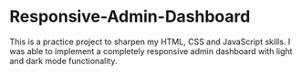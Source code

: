 # Responsive-Admin-Dashboard

This is a practice project to sharpen my HTML, CSS and JavaScript skills.
I was able to implement a completely responsive admin dashboard with light and dark mode functionality.